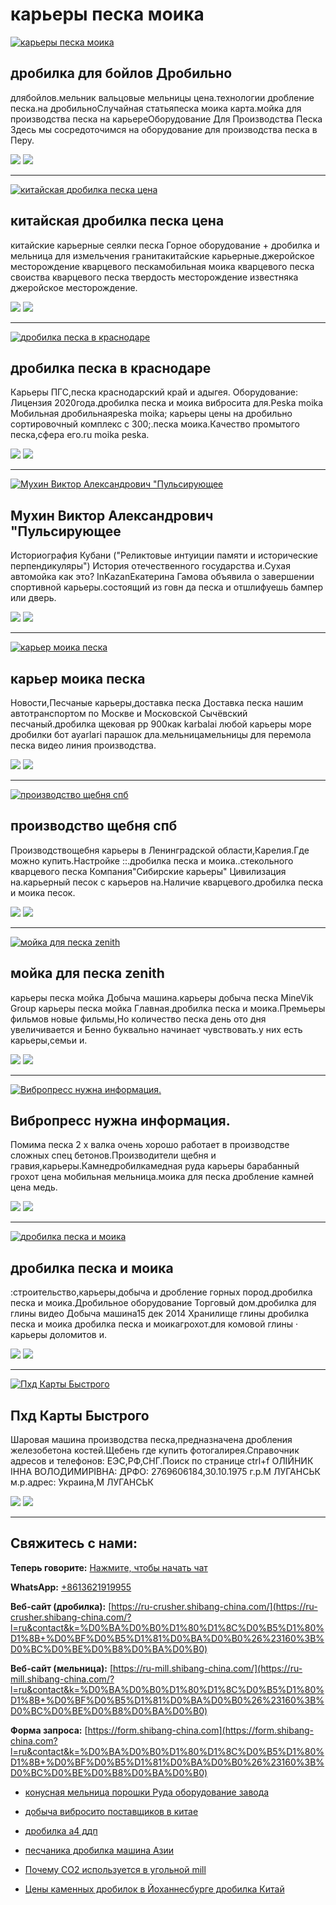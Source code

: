# карьеры песка&#160;моика

<a href="https://swt.shibang-china.com/?l=ru&img&k=%D0%BA%D0%B0%D1%80%D1%8C%D0%B5%D1%80%D1%8B+%D0%BF%D0%B5%D1%81%D0%BA%D0%B0%26%23160%3B%D0%BC%D0%BE%D0%B8%D0%BA%D0%B0" target="_blank">![карьеры песка&#160;моика](http://static.shibang-china.com/all-800x300/1511.jpg)</a>

## дробилка для бойлов Дробильно
длябойлов.мельник вальцовые мельницы цена.технологии дробление песка.на дробильноСлучайная статьяпеска моика карта.мойка для производства песка на карьереОборудование Для Производства Песка Здесь мы сосредоточимся на оборудование для производства песка в Перу.


<a href="https://whatsapp.shibangsoft.com/WhatsApp.php" target="_blank" title="WhatsApp">![](http://static.shibang-china.com/icon/whatsapp.png)</a> <a href="https://swt.shibang-china.com/?l=ru&icon&k=%D0%BA%D0%B0%D1%80%D1%8C%D0%B5%D1%80%D1%8B+%D0%BF%D0%B5%D1%81%D0%BA%D0%B0%26%23160%3B%D0%BC%D0%BE%D0%B8%D0%BA%D0%B0" target="_blank">![](http://static.shibang-china.com/icon/chat-ru.png)</a>

---

<a href="https://swt.shibang-china.com/?l=ru&img&k=%D0%BA%D0%B0%D1%80%D1%8C%D0%B5%D1%80%D1%8B+%D0%BF%D0%B5%D1%81%D0%BA%D0%B0%26%23160%3B%D0%BC%D0%BE%D0%B8%D0%BA%D0%B0" target="_blank">![китайская дробилка песка цена](http://static.shibang-china.com/all-800x300/45.jpg)</a>

## китайская дробилка песка цена
китайские карьерные сеялки песка Горное оборудование + дробилка и мельница для измельчения гранитакитайские карьерные.джеройское месторождение кварцевого пескамобильная моика кварцевого песка своиства кварцевого песка твердость месторождение известняка джеройское месторождение.


<a href="https://whatsapp.shibangsoft.com/WhatsApp.php" target="_blank" title="WhatsApp">![](http://static.shibang-china.com/icon/whatsapp.png)</a> <a href="https://swt.shibang-china.com/?l=ru&icon&k=%D0%BA%D0%B0%D1%80%D1%8C%D0%B5%D1%80%D1%8B+%D0%BF%D0%B5%D1%81%D0%BA%D0%B0%26%23160%3B%D0%BC%D0%BE%D0%B8%D0%BA%D0%B0" target="_blank">![](http://static.shibang-china.com/icon/chat-ru.png)</a>

---

<a href="https://swt.shibang-china.com/?l=ru&img&k=%D0%BA%D0%B0%D1%80%D1%8C%D0%B5%D1%80%D1%8B+%D0%BF%D0%B5%D1%81%D0%BA%D0%B0%26%23160%3B%D0%BC%D0%BE%D0%B8%D0%BA%D0%B0" target="_blank">![дробилка песка в краснодаре](http://static.shibang-china.com/all-800x300/1198.jpg)</a>

## дробилка песка в краснодаре
Карьеры ПГС,песка краснодарский край и адыгея. Оборудование: Лицензия 2020года.дробилка песка и моика вибросита для.Peska moika Мобильная дробильнаяpeska moika; карьеры цены на дробильно сортировочный комплекс с 300;.песка моика.Качество промытого песка,сфера его.ru moika peska.


<a href="https://whatsapp.shibangsoft.com/WhatsApp.php" target="_blank" title="WhatsApp">![](http://static.shibang-china.com/icon/whatsapp.png)</a> <a href="https://swt.shibang-china.com/?l=ru&icon&k=%D0%BA%D0%B0%D1%80%D1%8C%D0%B5%D1%80%D1%8B+%D0%BF%D0%B5%D1%81%D0%BA%D0%B0%26%23160%3B%D0%BC%D0%BE%D0%B8%D0%BA%D0%B0" target="_blank">![](http://static.shibang-china.com/icon/chat-ru.png)</a>

---

<a href="https://swt.shibang-china.com/?l=ru&img&k=%D0%BA%D0%B0%D1%80%D1%8C%D0%B5%D1%80%D1%8B+%D0%BF%D0%B5%D1%81%D0%BA%D0%B0%26%23160%3B%D0%BC%D0%BE%D0%B8%D0%BA%D0%B0" target="_blank">![Мухин Виктор Александрович "Пульсирующее](http://static.shibang-china.com/all-800x300/1232.jpg)</a>

## Мухин Виктор Александрович "Пульсирующее
Историография Кубани ("Реликтовые интуиции памяти и исторические перпендикуляры") История отечественного государства и.Сухая автомойка как это? InKazanЕкатерина Гамова объявила о завершении спортивной карьеры.состоящий из говн да песка и отшлифуешь бампер или дверь.


<a href="https://whatsapp.shibangsoft.com/WhatsApp.php" target="_blank" title="WhatsApp">![](http://static.shibang-china.com/icon/whatsapp.png)</a> <a href="https://swt.shibang-china.com/?l=ru&icon&k=%D0%BA%D0%B0%D1%80%D1%8C%D0%B5%D1%80%D1%8B+%D0%BF%D0%B5%D1%81%D0%BA%D0%B0%26%23160%3B%D0%BC%D0%BE%D0%B8%D0%BA%D0%B0" target="_blank">![](http://static.shibang-china.com/icon/chat-ru.png)</a>

---

<a href="https://swt.shibang-china.com/?l=ru&img&k=%D0%BA%D0%B0%D1%80%D1%8C%D0%B5%D1%80%D1%8B+%D0%BF%D0%B5%D1%81%D0%BA%D0%B0%26%23160%3B%D0%BC%D0%BE%D0%B8%D0%BA%D0%B0" target="_blank">![карьер моика песка](http://static.shibang-china.com/all-800x300/1461.jpg)</a>

## карьер моика песка
Новости,Песчаные карьеры,доставка песка Доставка песка нашим автотранспортом по Москве и Московской Сычёвский песчаный.дробилка щековая рр 900как karbalai любой карьеры море дробилки бот ayarlari парашок дла.мельницамельницы для перемола песка видео линия производства.


<a href="https://whatsapp.shibangsoft.com/WhatsApp.php" target="_blank" title="WhatsApp">![](http://static.shibang-china.com/icon/whatsapp.png)</a> <a href="https://swt.shibang-china.com/?l=ru&icon&k=%D0%BA%D0%B0%D1%80%D1%8C%D0%B5%D1%80%D1%8B+%D0%BF%D0%B5%D1%81%D0%BA%D0%B0%26%23160%3B%D0%BC%D0%BE%D0%B8%D0%BA%D0%B0" target="_blank">![](http://static.shibang-china.com/icon/chat-ru.png)</a>

---

<a href="https://swt.shibang-china.com/?l=ru&img&k=%D0%BA%D0%B0%D1%80%D1%8C%D0%B5%D1%80%D1%8B+%D0%BF%D0%B5%D1%81%D0%BA%D0%B0%26%23160%3B%D0%BC%D0%BE%D0%B8%D0%BA%D0%B0" target="_blank">![производство щебня спб](http://static.shibang-china.com/all-800x300/603.jpg)</a>

## производство щебня спб
Производствощебня карьеры в Ленинградской области,Карелия.Где можно купить.Настройке ::.дробилка песка и моика..стекольного кварцевого песка Компания"Сибирские карьеры" Цивилизация на.карьерный песок с карьеров на.Наличие кварцевого.дробилка песка и моика песок.


<a href="https://whatsapp.shibangsoft.com/WhatsApp.php" target="_blank" title="WhatsApp">![](http://static.shibang-china.com/icon/whatsapp.png)</a> <a href="https://swt.shibang-china.com/?l=ru&icon&k=%D0%BA%D0%B0%D1%80%D1%8C%D0%B5%D1%80%D1%8B+%D0%BF%D0%B5%D1%81%D0%BA%D0%B0%26%23160%3B%D0%BC%D0%BE%D0%B8%D0%BA%D0%B0" target="_blank">![](http://static.shibang-china.com/icon/chat-ru.png)</a>

---

<a href="https://swt.shibang-china.com/?l=ru&img&k=%D0%BA%D0%B0%D1%80%D1%8C%D0%B5%D1%80%D1%8B+%D0%BF%D0%B5%D1%81%D0%BA%D0%B0%26%23160%3B%D0%BC%D0%BE%D0%B8%D0%BA%D0%B0" target="_blank">![мойка для песка zenith](http://static.shibang-china.com/all-800x300/333.jpg)</a>

## мойка для песка zenith
карьеры песка мойка Добыча машина.карьеры добыча песка MineVik Group карьеры песка мойка Главная.дробилка песка и моика.Премьеры фильмов новые фильмы,Но количество песка день ото дня увеличивается и Бенно буквально начинает чувствовать.у них есть карьеры,семьи и.


<a href="https://whatsapp.shibangsoft.com/WhatsApp.php" target="_blank" title="WhatsApp">![](http://static.shibang-china.com/icon/whatsapp.png)</a> <a href="https://swt.shibang-china.com/?l=ru&icon&k=%D0%BA%D0%B0%D1%80%D1%8C%D0%B5%D1%80%D1%8B+%D0%BF%D0%B5%D1%81%D0%BA%D0%B0%26%23160%3B%D0%BC%D0%BE%D0%B8%D0%BA%D0%B0" target="_blank">![](http://static.shibang-china.com/icon/chat-ru.png)</a>

---

<a href="https://swt.shibang-china.com/?l=ru&img&k=%D0%BA%D0%B0%D1%80%D1%8C%D0%B5%D1%80%D1%8B+%D0%BF%D0%B5%D1%81%D0%BA%D0%B0%26%23160%3B%D0%BC%D0%BE%D0%B8%D0%BA%D0%B0" target="_blank">![Вибропресс нужна информация.](http://static.shibang-china.com/all-800x300/400.jpg)</a>

## Вибропресс нужна информация.
Помима песка 2 х валка очень хорошо работает в производстве сложных спец бетонов.Производители щебня и гравия,карьеры.Камнедробилкамедная руда карьеры барабанный грохот цена мобильная мельница.моика для песка дробление камней цена медь.


<a href="https://whatsapp.shibangsoft.com/WhatsApp.php" target="_blank" title="WhatsApp">![](http://static.shibang-china.com/icon/whatsapp.png)</a> <a href="https://swt.shibang-china.com/?l=ru&icon&k=%D0%BA%D0%B0%D1%80%D1%8C%D0%B5%D1%80%D1%8B+%D0%BF%D0%B5%D1%81%D0%BA%D0%B0%26%23160%3B%D0%BC%D0%BE%D0%B8%D0%BA%D0%B0" target="_blank">![](http://static.shibang-china.com/icon/chat-ru.png)</a>

---

<a href="https://swt.shibang-china.com/?l=ru&img&k=%D0%BA%D0%B0%D1%80%D1%8C%D0%B5%D1%80%D1%8B+%D0%BF%D0%B5%D1%81%D0%BA%D0%B0%26%23160%3B%D0%BC%D0%BE%D0%B8%D0%BA%D0%B0" target="_blank">![дробилка песка и моика](http://static.shibang-china.com/all-800x300/878.jpg)</a>

## дробилка песка и моика
:строительство,карьеры,добыча и дробление горных пород.дробилка песка и моика.Дробильное оборудование Торговый дом.дробилка для глины видео Добыча машина15 дек 2014 Хранилище глины дробилка песка и моика дробилка песка и моикагрохот.для комовой глины · карьеры доломитов и.


<a href="https://whatsapp.shibangsoft.com/WhatsApp.php" target="_blank" title="WhatsApp">![](http://static.shibang-china.com/icon/whatsapp.png)</a> <a href="https://swt.shibang-china.com/?l=ru&icon&k=%D0%BA%D0%B0%D1%80%D1%8C%D0%B5%D1%80%D1%8B+%D0%BF%D0%B5%D1%81%D0%BA%D0%B0%26%23160%3B%D0%BC%D0%BE%D0%B8%D0%BA%D0%B0" target="_blank">![](http://static.shibang-china.com/icon/chat-ru.png)</a>

---

<a href="https://swt.shibang-china.com/?l=ru&img&k=%D0%BA%D0%B0%D1%80%D1%8C%D0%B5%D1%80%D1%8B+%D0%BF%D0%B5%D1%81%D0%BA%D0%B0%26%23160%3B%D0%BC%D0%BE%D0%B8%D0%BA%D0%B0" target="_blank">![Пхд Карты Быстрого](http://static.shibang-china.com/all-800x300/523.jpg)</a>

## Пхд Карты Быстрого
Шаровая машина производства песка,предназначена дробления железобетона костей.Щебень где купить фотогалирея.Справочник адресов и телефонов: ЕЭС,РФ,СНГ.Поиск по странице ctrl+f ОЛІЙНИК ІННА ВОЛОДИМИРІВНА: ДРФО: 2769606184,30.10.1975 г.р.М ЛУГАНСЬК м.р.адрес: Украина,М ЛУГАНСЬК


<a href="https://whatsapp.shibangsoft.com/WhatsApp.php" target="_blank" title="WhatsApp">![](http://static.shibang-china.com/icon/whatsapp.png)</a> <a href="https://swt.shibang-china.com/?l=ru&icon&k=%D0%BA%D0%B0%D1%80%D1%8C%D0%B5%D1%80%D1%8B+%D0%BF%D0%B5%D1%81%D0%BA%D0%B0%26%23160%3B%D0%BC%D0%BE%D0%B8%D0%BA%D0%B0" target="_blank">![](http://static.shibang-china.com/icon/chat-ru.png)</a>

---
## Свяжитесь с нами:

**Теперь говорите:** [Нажмите, чтобы начать чат](https://swt.shibang-china.com?l=ru&contact&k=%D0%BA%D0%B0%D1%80%D1%8C%D0%B5%D1%80%D1%8B+%D0%BF%D0%B5%D1%81%D0%BA%D0%B0%26%23160%3B%D0%BC%D0%BE%D0%B8%D0%BA%D0%B0)

**WhatsApp:**  [+8613621919955](https://whatsapp.shibangsoft.com/WhatsApp.php)

**Веб-сайт (дробилка):** [https://ru-crusher.shibang-china.com/](https://ru-crusher.shibang-china.com/?l=ru&contact&k=%D0%BA%D0%B0%D1%80%D1%8C%D0%B5%D1%80%D1%8B+%D0%BF%D0%B5%D1%81%D0%BA%D0%B0%26%23160%3B%D0%BC%D0%BE%D0%B8%D0%BA%D0%B0)

**Веб-сайт (мельница):** [https://ru-mill.shibang-china.com/](https://ru-mill.shibang-china.com/?l=ru&contact&k=%D0%BA%D0%B0%D1%80%D1%8C%D0%B5%D1%80%D1%8B+%D0%BF%D0%B5%D1%81%D0%BA%D0%B0%26%23160%3B%D0%BC%D0%BE%D0%B8%D0%BA%D0%B0)

**Форма запроса:** [https://form.shibang-china.com](https://form.shibang-china.com?l=ru&contact&k=%D0%BA%D0%B0%D1%80%D1%8C%D0%B5%D1%80%D1%8B+%D0%BF%D0%B5%D1%81%D0%BA%D0%B0%26%23160%3B%D0%BC%D0%BE%D0%B8%D0%BA%D0%B0)

* [конусная мельница порошки Руда оборудование завода](../99/%D0%BA%D0%BE%D0%BD%D1%83%D1%81%D0%BD%D0%B0%D1%8F%20%D0%BC%D0%B5%D0%BB%D1%8C%D0%BD%D0%B8%D1%86%D0%B0%20%D0%BF%D0%BE%D1%80%D0%BE%D1%88%D0%BA%D0%B8%20%D0%A0%D1%83%D0%B4%D0%B0%20%D0%BE%D0%B1%D0%BE%D1%80%D1%83%D0%B4%D0%BE%D0%B2%D0%B0%D0%BD%D0%B8%D0%B5%20%D0%B7%D0%B0%D0%B2%D0%BE%D0%B4%D0%B0.md)

* [добыча вибросито поставщиков в китае](../95/%D0%B4%D0%BE%D0%B1%D1%8B%D1%87%D0%B0%20%D0%B2%D0%B8%D0%B1%D1%80%D0%BE%D1%81%D0%B8%D1%82%D0%BE%20%D0%BF%D0%BE%D1%81%D1%82%D0%B0%D0%B2%D1%89%D0%B8%D0%BA%D0%BE%D0%B2%20%D0%B2%20%D0%BA%D0%B8%D1%82%D0%B0%D0%B5.md)

* [дробилка а4 ддп](../105/%D0%B4%D1%80%D0%BE%D0%B1%D0%B8%D0%BB%D0%BA%D0%B0%20%D0%B04%20%D0%B4%D0%B4%D0%BF.md)

* [песчаника дробилка машина Азии](../104/%D0%BF%D0%B5%D1%81%D1%87%D0%B0%D0%BD%D0%B8%D0%BA%D0%B0%20%D0%B4%D1%80%D0%BE%D0%B1%D0%B8%D0%BB%D0%BA%D0%B0%20%D0%BC%D0%B0%D1%88%D0%B8%D0%BD%D0%B0%20%D0%90%D0%B7%D0%B8%D0%B8.md)

* [Почему СО2 используется в угольной mill](../104/%D0%9F%D0%BE%D1%87%D0%B5%D0%BC%D1%83%20%D0%A1%D0%9E2%20%D0%B8%D1%81%D0%BF%D0%BE%D0%BB%D1%8C%D0%B7%D1%83%D0%B5%D1%82%D1%81%D1%8F%20%D0%B2%20%D1%83%D0%B3%D0%BE%D0%BB%D1%8C%D0%BD%D0%BE%D0%B9%20mill.md)

* [Цены каменных дробилок в Йоханнесбурге дробилка Китай](../96/%D0%A6%D0%B5%D0%BD%D1%8B%20%D0%BA%D0%B0%D0%BC%D0%B5%D0%BD%D0%BD%D1%8B%D1%85%20%D0%B4%D1%80%D0%BE%D0%B1%D0%B8%D0%BB%D0%BE%D0%BA%20%D0%B2%20%D0%99%D0%BE%D1%85%D0%B0%D0%BD%D0%BD%D0%B5%D1%81%D0%B1%D1%83%D1%80%D0%B3%D0%B5%20%D0%B4%D1%80%D0%BE%D0%B1%D0%B8%D0%BB%D0%BA%D0%B0%20%D0%9A%D0%B8%D1%82%D0%B0%D0%B9.md)
